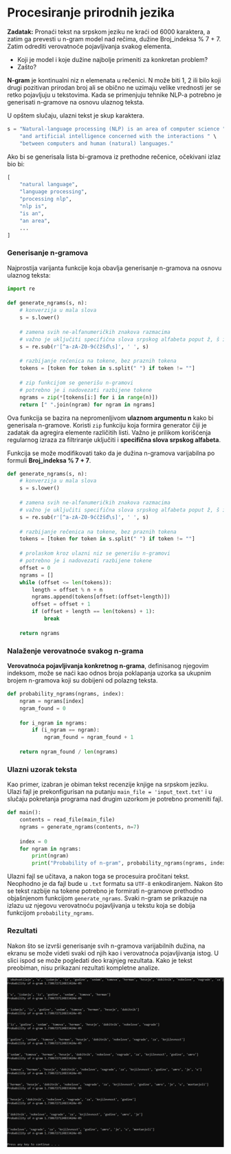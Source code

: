 # Procesiranje prirodnih jezika

**Zadatak:**
Pronaći tekst na srpskom jeziku ne kraći od 6000 karaktera, a zatim ga prevesti u n-gram model nad rečima, dužine Broj_indeksa % 7 + 7. Zatim odrediti verovatnoće pojavljivanja svakog elementa.

- Koji je model i koje dužine najbolje primeniti za konkretan problem?
- Zašto?

**N-gram** je kontinualni niz n elemenata u rečenici. N može biti 1, 2 ili bilo koji drugi pozitivan prirodan broj ali se obično ne uzimaju velike vrednosti jer se retko pojavljuju u tekstovima. Kada se primenjuju tehnike NLP-a potrebno je generisati n-gramove na osnovu ulaznog teksta.

U opštem slučaju, ulazni tekst je skup karaktera.

```python
s = "Natural-language processing (NLP) is an area of computer science " \
    "and artificial intelligence concerned with the interactions " \
    "between computers and human (natural) languages."
```

Ako bi se generisala lista bi-gramova iz prethodne rečenice, očekivani izlaz bio bi:

```python
[
    "natural language",
    "language processing",
    "processing nlp",
    "nlp is",
    "is an",
    "an area",
    ...
]
```

### Generisanje n-gramova

Najprostija varijanta funkcije koja obavlja generisanje n-gramova na osnovu ulaznog teksta:

```python
import re

def generate_ngrams(s, n):
    # konverzija u mala slova
    s = s.lower()
    
    # zamena svih ne-alfanumeričkih znakova razmacima
    # važno je uključiti specifična slova srpskog alfabeta poput ž, š i sličih
    s = re.sub(r'[^a-zA-Z0-9ćčžšđ\s]', ' ', s)
    
    # razbijanje rečenica na tokene, bez praznih tokena
    tokens = [token for token in s.split(" ") if token != ""]
    
    # zip funkcijom se generišu n-gramovi
    # potrebno je i nadovezati razbijene tokene
    ngrams = zip(*[tokens[i:] for i in range(n)])
    return [" ".join(ngram) for ngram in ngrams]
```

Ova funkcija se bazira na nepromenljivom **ulaznom argumentu n** kako bi generisala n-gramove. Koristi `zip` funkciju koja formira generator čiji je zadatak da agregira elemente različitih listi. Važno je prilikom korišćenja regularnog izraza za filtriranje uključiti i **specifična slova srpskog alfabeta**.

Funkcija se može modifikovati tako da je dužina n-gramova varijabilna po formuli **Broj_indeksa % 7 + 7**.

```python
def generate_ngrams(s, n):
    # konverzija u mala slova
    s = s.lower()
    
    # zamena svih ne-alfanumeričkih znakova razmacima
    # važno je uključiti specifična slova srpskog alfabeta poput ž, š i sličih
    s = re.sub(r'[^a-zA-Z0-9ćčžšđ\s]', ' ', s)
    
    # razbijanje rečenica na tokene, bez praznih tokena
    tokens = [token for token in s.split(" ") if token != ""]
    
    # prolaskom kroz ulazni niz se generišu n-gramovi
    # potrebno je i nadovezati razbijene tokene
    offset = 0
    ngrams = []
    while (offset <= len(tokens)):
        length = offset % n + n
        ngrams.append(tokens[offset:(offset+length)])
        offset = offset + 1
        if (offset + length == len(tokens) + 1):
            break

    return ngrams
```

### Nalaženje verovatnoće svakog n-grama

**Verovatnoća pojavljivanja konkretnog n-grama**, definisanog njegovim indeksom, može se naći kao odnos broja poklapanja uzorka sa ukupnim brojem n-gramova koji su dobijeni od polazng teksta. 

```python
def probability_ngrams(ngrams, index):
    ngram = ngrams[index]
    ngram_found = 0

    for i_ngram in ngrams:
        if (i_ngram == ngram):
            ngram_found = ngram_found + 1

    return ngram_found / len(ngrams)
```

### Ulazni uzorak teksta

Kao primer, izabran je obiman tekst recenzije knjige na srpskom jeziku. Ulazi fajl je prekonfigurisan na putanju `main_file = 'input_text.txt'` i u slučaju pokretanja programa nad drugim uzorkom je potrebno promeniti fajl.

```python
def main():
    contents = read_file(main_file)
    ngrams = generate_ngrams(contents, n=7)

    index = 0
    for ngram in ngrams:
        print(ngram)
        print("Probability of n-gram", probability_ngrams(ngrams, index))
```

Ulazni fajl se učitava, a nakon toga se procesuira pročitani tekst. Neophodno je da fajl bude u `.txt` formatu sa `UTF-8` enkodiranjem. Nakon što se tekst razbije na tokene potrebno je formirati n-gramove prethodno objašnjenom funkcijom `generate_ngrams`. Svaki n-gram se prikazuje na izlazu uz njegovu verovatnoću pojavljivanja u tekstu koja se dobija funkcijom `probability_ngrams`.

### Rezultati

Nakon što se izvrši generisanje svih n-gramova varijabilnih dužina, na ekranu se može videti svaki od njih kao i verovatnoća pojavljivanja istog. U slici ispod se može pogledati deo krajnjeg rezultata. Kako je tekst preobiman, nisu prikazani rezultati kompletne analize.

![alt text][screenshot_end]

[screenshot_end]: meta/screenshot_end.png
